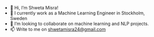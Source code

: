 - 👋 Hi, I’m Shweta Misra!
- 🌱 I currently work as a Machine Learning Engineer in Stockholm, Sweden
- 💞️ I’m looking to collaborate on machine learning and NLP projects.
- 📫 Write to me on shwetamisra24@gmail.com

<!---
shweta-24/shweta-24 is a ✨ special ✨ repository because its `README.md` (this file) appears on your GitHub profile.
You can click the Preview link to take a look at your changes.
--->
